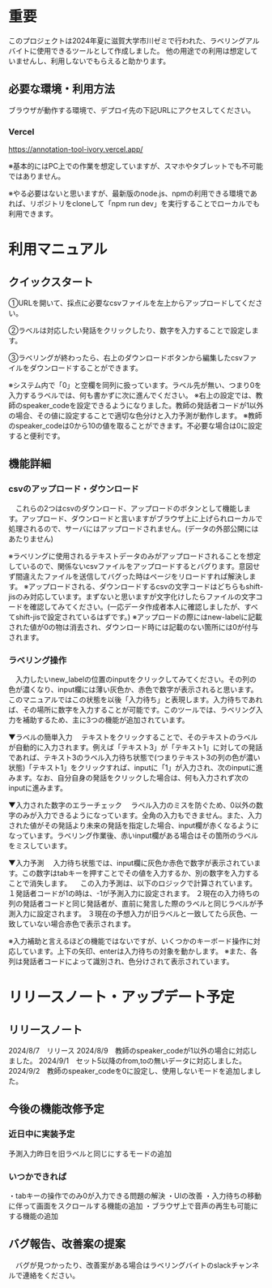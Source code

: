 # 重要
 このプロジェクトは2024年夏に滋賀大学市川ゼミで行われた、ラベリングアルバイトに使用できるツールとして作成しました。
 他の用途での利用は想定していませんし、利用しないでもらえると助かります。

 ## 必要な環境・利用方法
ブラウザが動作する環境で、デプロイ先の下記URLにアクセスしてください。
### Vercel
https://annotation-tool-ivory.vercel.app/


※基本的にはPC上での作業を想定していますが、スマホやタブレットでも不可能ではありません。

※やる必要はないと思いますが、最新版のnode.js、npmの利用できる環境であれば、リポジトリをcloneして「npm run dev」を実行することでローカルでも利用できます。

# 利用マニュアル

## クイックスタート

①URLを開いて、採点に必要なcsvファイルを左上からアップロードしてください。

②ラベルは対応したい発話をクリックしたり、数字を入力することで設定します。

③ラベリングが終わったら、右上のダウンロードボタンから編集したcsvファイルをダウンロードすることができます。

※システム内で「0」と空欄を同列に扱っています。ラベル先が無い、つまり0を入力するラベルでは、何も書かずに次に進んでください。
※右上の設定では、教師のspeaker_codeを設定できるようになりました。教師の発話者コードが1以外の場合、その値に設定することで適切な色分けと入力予測が動作します。
※教師のspeaker_codeは0から10の値を取ることができます。不必要な場合は0に設定すると便利です。

## 機能詳細

### csvのアップロード・ダウンロード
　これらの2つはcsvのダウンロード、アップロードのボタンとして機能します。アップロード、ダウンロードと言いますがブラウザ上に上げられローカルで処理されるので、サーバにはアップロードされません。(データの外部公開にはあたりません)


※ラベリングに使用されるテキストデータのみがアップロードされることを想定しているので、関係ないcsvファイルをアップロードするとバグります。意図せず間違えたファイルを送信してバグった時はページをリロードすれば解決します。
※アップロードされる、ダウンロードするcsvの文字コードはどちらもshift-jisのみ対応しています。まずないと思いますが文字化けしたらファイルの文字コードを確認してみてください。(一応データ作成者本人に確認しましたが、すべてshift-jisで設定されているはずです。)
※アップロードの際にはnew-labelに記載された値が0の物は消去され、ダウンロード時には記載のない箇所には0が付与されます。

### ラベリング操作
　入力したいnew_labelの位置のinputをクリックしてみてください。その列の色が濃くなり、input欄には薄い灰色か、赤色で数字が表示されると思います。このマニュアルではこの状態を以後「入力待ち」と表現します。入力待ちであれば、その場所に数字を入力することが可能です。このツールでは、ラベリング入力を補助するため、主に3つの機能が追加されています。

▼ラベルの簡単入力
　テキストをクリックすることで、そのテキストのラベルが自動的に入力されます。例えば「テキスト3」が「テキスト1」に対しての発話であれば、テキスト3のラベル入力待ち状態で(つまりテキスト3の列の色が濃い状態)「テキスト1」をクリックすれば、inputに「1」が入力され、次のinputに進みます。なお、自分自身の発話をクリックした場合は、何も入力されず次のinputに進みます。

▼入力された数字のエラーチェック
　ラベル入力のミスを防ぐため、0以外の数字のみが入力できるようになっています。全角の入力もできません。また、入力された値がその発話より未来の発話を指定した場合、input欄が赤くなるようになっています。ラベリング作業後、赤いinput欄がある場合はその箇所のラベルをミスしています。

▼入力予測
　入力待ち状態では、input欄に灰色か赤色で数字が表示されています。この数字はtabキーを押すことでその値を入力するか、別の数字を入力することで消失します。
　この入力予測は、以下のロジックで計算されています。
１発話者コードが1の時は、-1が予測入力に設定されます。
２現在の入力待ちの列の発話者コードと同じ発話者が、直前に発言した際のラベルと同じラベルが予測入力に設定されます。
３現在の予想入力が旧ラベルと一致してたら灰色、一致していない場合赤色で表示されます。

※入力補助と言えるほどの機能ではないですが、いくつかのキーボード操作に対応しています。上下の矢印、enterは入力待ちの対象を動かします。
※また、各列は発話者コードによって識別され、色分けされて表示されています。
　

# リリースノート・アップデート予定


## リリースノート
2024/8/7　リリース
2024/8/9　教師のspeaker_codeが1以外の場合に対応しました。
2024/9/1　セット5以降のfrom,toの無いデータに対応しました。
2024/9/2　教師のspeaker_codeを0に設定し、使用しないモードを追加しました。

## 今後の機能改修予定

### 近日中に実装予定
予測入力昨日を旧ラベルと同じにするモードの追加

### いつかできれば

・tabキーの操作でのみ0が入力できる問題の解決
・UIの改善
・入力待ちの移動に伴って画面をスクロールする機能の追加
・ブラウザ上で音声の再生も可能にする機能の追加


## バグ報告、改善案の提案
　バグが見つかったり、改善案がある場合はラベリングバイトのslackチャンネルで連絡をください。
